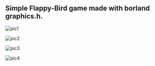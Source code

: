 ## Simple Flappy-Bird game made with borland graphics.h.

![pic1](https://user-images.githubusercontent.com/44777596/54880233-4a71da80-4e4b-11e9-8c79-35a44baf35b6.png)

![pic2](https://user-images.githubusercontent.com/44777596/54880248-7ab97900-4e4b-11e9-9907-ad0522928c15.png)

![pic3](https://user-images.githubusercontent.com/44777596/54880251-86a53b00-4e4b-11e9-870e-bbb6539c3b1f.png)

![pic4](https://user-images.githubusercontent.com/44777596/54880259-902ea300-4e4b-11e9-82ad-27f14b8f3e1c.png)
